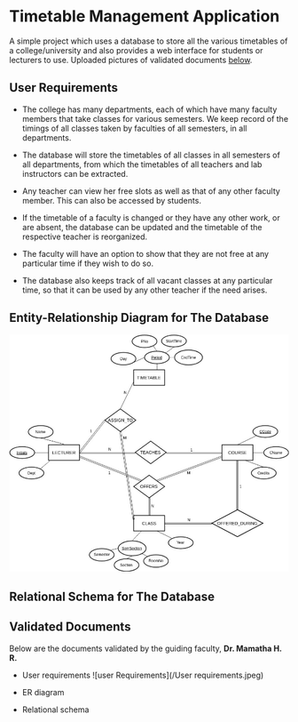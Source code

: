 # Timetable Management Application

A simple project which uses a database to store all the various timetables of a college/university and also provides a web interface for students or lecturers to use. Uploaded pictures of validated documents [below](#validated-documents).

## User Requirements

* The college has many departments, each of which have
many faculty members that take classes for various
semesters. We keep record of the timings of all classes
taken by faculties of all semesters, in all departments.

* The database will store the timetables of all classes in all
semesters of all departments, from which the
timetables of all teachers and lab instructors can be
extracted.

* Any teacher can view her free slots as well as that of
any other faculty member. This can also be accessed by
students.

* If the timetable of a faculty is changed or they have any
other work, or are absent, the database can be updated
and the timetable of the respective teacher is
reorganized.

* The faculty will have an option to show that they are not
free at any particular time if they wish to do so.

* The database also keeps track of all vacant classes at any
particular time, so that it can be used by any other
teacher if the need arises.

## Entity-Relationship Diagram for The Database

![ER Diagram](/ER_diagram.jpg)

## Relational Schema for The Database

## Validated Documents

Below are the documents validated by the guiding faculty, **Dr. Mamatha H. R.**

* User requirements
![user Requirements](/User requirements.jpeg)

* ER diagram

* Relational schema

